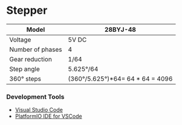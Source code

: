 # Stepper
| Model            | 28BYJ-48                         |
| ---              | ---                              |
| Voltage          | 5V DC                            |
| Number of phases | 4                                |
| Gear reduction   | 1/64                             |
| Step angle       | 5.625°/64                        |
| 360° steps       | (360°/5.625°)*64= 64 * 64 = 4096 |

### Development Tools
- [Visual Studio Code](https://code.visualstudio.com/)
- [PlatformIO IDE for VSCode](https://marketplace.visualstudio.com/items?itemName=platformio.platformio-ide)
